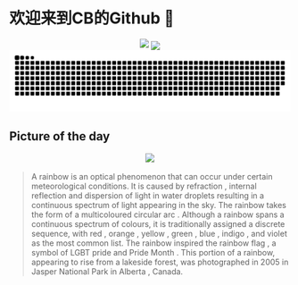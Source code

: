 
# 欢迎来到CB的Github 👋

<div align="center">
  <img height="137px" src="https://github-readme-stats.vercel.app/api?username=SuperCB&show_icons=true&theme=radical" />
   <img align="center" src="https://github-readme-stats.vercel.app/api/top-langs/?username=SuperCB&hide=javascript,html,cmake,tex&layout=compact&theme=swift" />
 
</div>


<div align="center">
    <img src="./contribution-snake/github-contribution-grid-snake.svg" />
</div>



## Picture of the day
<div align="center">
  <img width=400px src="https://upload.wikimedia.org/wikipedia/commons/thumb/2/27/WhereRainbowRises.jpg/450px-WhereRainbowRises.jpg" />
</div>

>A  rainbow  is an  optical phenomenon  that can occur under certain  meteorological  conditions. It is caused by  refraction ,  internal reflection  and  dispersion  of light in water droplets resulting in a continuous  spectrum  of light appearing in the sky. The rainbow takes the form of a multicoloured circular  arc . Although a rainbow spans a continuous spectrum of colours, it is traditionally assigned a discrete sequence, with  red ,  orange ,  yellow ,  green ,  blue ,  indigo , and  violet  as the most common list. The rainbow inspired the  rainbow flag , a symbol of  LGBT pride  and  Pride Month . This portion of a rainbow, appearing to rise from a lakeside forest, was photographed in 2005 in  Jasper National Park  in  Alberta , Canada.


